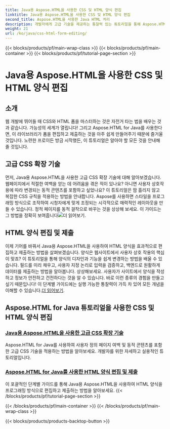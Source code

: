 ```yaml
---
title: Java용 Aspose.HTML을 사용한 CSS 및 HTML 양식 편집
linktitle: Java용 Aspose.HTML을 사용한 CSS 및 HTML 양식 편집
second_title: Aspose.HTML을 사용한 Java HTML 처리
description: 개발자에게 고급 기술을 제공하는 통찰력 있는 튜토리얼을 통해 Aspose.HTML for Java를 사용하여 CSS 및 HTML 양식을 편집하는 방법을 빠르게 배워보세요.
weight: 21
url: /ko/java/css-html-form-editing/
---
```


{{< blocks/products/pf/main-wrap-class >}}
{{< blocks/products/pf/main-container >}}
{{< blocks/products/pf/tutorial-page-section >}}

# Java용 Aspose.HTML을 사용한 CSS 및 HTML 양식 편집

## 소개

웹 개발에 뛰어들 때 CSS와 HTML 폼을 마스터하는 것은 자전거 타는 법을 배우는 것과 같습니다. 가능성의 세계가 열립니다! 그리고 Aspose.HTML for Java를 사용한다면, 이 라이브러리가 폼을 편집하고 제출하는 것을 아주 쉽게 만들어주기 때문에 즐거울 것입니다. 노련한 프로이든 방금 시작했든, 이 튜토리얼은 알아야 할 모든 것을 안내해 줄 것입니다.

## 고급 CSS 확장 기술

먼저, Java용 Aspose.HTML을 사용한 고급 CSS 확장 기술에 대해 알아보겠습니다. 웹페이지에서 적절한 여백을 얻는 데 어려움을 겪은 적이 있나요? 아니면 사용자 상호작용에 따라 변경되는 동적 콘텐츠를 포함하고 싶었나요? 이 튜토리얼은 땀 흘리지 않고 복잡한 CSS 규칙을 적용하는 방법을 안내합니다. Aspose를 사용하면 스타일을 프로그래밍 방식으로 조작하여 시청자에게 맞게 조정되는 시각적으로 매력적인 레이아웃을 만들 수 있습니다. 정적 페이지를 동적 걸작으로 바꾸는 것을 상상해 보세요. 이 가이드는 그 방법을 정확히 보여줍니다![더 읽어보기](./advanced-css-extension/).

## HTML 양식 편집 및 제출

이제 기어를 바꿔서 Java용 Aspose.HTML을 사용하여 HTML 양식을 효과적으로 편집하고 제출하는 방법을 살펴보겠습니다. 양식은 웹사이트에서 사용자 상호 작용의 핵심이 맞죠? 이 튜토리얼을 통해 양식의 디자인과 기능을 쉽게 변경하는 방법을 배울 수 있습니다. 필드를 미리 채우고, 사용자 지정 논리로 입력을 검증하고, 백엔드로 원활하게 데이터를 제출하는 방법을 알아봅니다. 상상해보세요. 사용자가 사이트에서 양식을 작성하고 정보가 안전하고 건전하다는 것을 알 수 있습니다. 바로 이런 종류의 경험을 만들고 싶기 때문입니다! 이 단계별 가이드에는 실행 가능한 통찰력이 가득 차 있어 모든 개념을 이해할 수 있습니다.[더 읽어보기](./html-form-editing/). 

## Aspose.HTML for Java 튜토리얼을 사용한 CSS 및 HTML 양식 편집
### [Java용 Aspose.HTML을 사용한 고급 CSS 확장 기술](./advanced-css-extension/)
Aspose.HTML for Java를 사용하여 사용자 정의 페이지 여백 및 동적 콘텐츠를 포함한 고급 CSS 기술을 적용하는 방법을 알아보세요. 개발자를 위한 자세하고 실용적인 튜토리얼입니다.
### [Aspose.HTML for Java를 사용한 HTML 양식 편집 및 제출](./html-form-editing/)
이 포괄적인 단계별 가이드를 통해 Java용 Aspose.HTML을 사용하여 HTML 양식을 프로그래밍 방식으로 편집하고 제출하는 방법을 알아보세요.
{{< /blocks/products/pf/tutorial-page-section >}}

{{< /blocks/products/pf/main-container >}}
{{< /blocks/products/pf/main-wrap-class >}}

{{< blocks/products/products-backtop-button >}}
